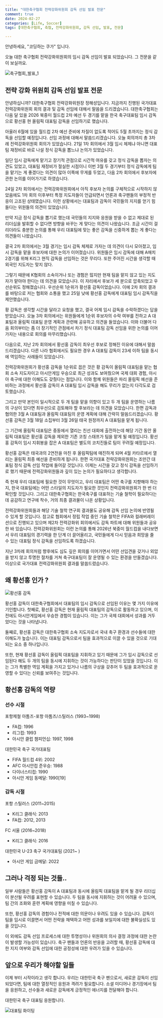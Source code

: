 ```yaml
---
title: "대한축구협회 전략강화위원회 감독 선임 발표 전문"
comment: true
date: 2024-02-27
categories: [Life, Soccer]
tags: [대한축구협회, 축협, 전략강화위원회, 감독 선임, 발표, 전문]

---
```



안녕하세요, "코딩하는 쿠가" 입니다. 

오늘 대한 축구협회 전략강화위원회의 임시 감독 선임이 발표 되었습니다.
그 전문을 같이 보실까요.

![축구협회_발표_1](/assets/202402/축구협회_발표_1.PNG)

## 전략 강화 위원회 감독 선임 발표 전문
안녕하십니까? 대한축구협회 전략강화위원장 정해성입니다. 지금까지 진행된 국가대표 전력강화위원회 회의 결과 및 감독 선임에 대해서 말씀을 드리겠습니다. 대한축구협회는 다음 달 있을 2026 북중미 월드컵 2차 예선 두 경기를 맡을 한국 축구대표팀 임시 감독으로 황선홍 현 올림픽 대표팀 감독을 선임하기로 했습니다.

아울러 6월에 있을 월드컵 2차 예선 준비에 차질이 없도록 적어도 5월 초까지는 정식 감독을 선임할 예정입니다. 선임 과정에 대해서 말씀드리겠습니다. 오늘 회의까지 총 3차례 전력강화위원회 회의가 있었습니다. 21일 1차 회의에서 3월 임시 체제냐 아니면 대표팀 재정비로 바로 나설 정식 감독을 뽑느냐 논의가 있었습니다.

일단 임시 감독에게 맡기고 장기적 관점으로 시간적 여유를 갖고 정식 감독을 뽑자는 의견도 있었고, 대표팀 재정비가 절실한 시점이니 이번 3월 두 경기부터 정식 감독에게 팀을 맡기는 게 좋겠다는 의견이 많아 이쪽에 무게를 두었고, 다음 2차 회의에서 후보자에 관한 논의를 이어가기로 하였습니다.

24일 2차 회의에서는 전력강화위원회에서 아직 후보자 논의를 구체적으로 시작하지 않았음에도 1차 회의 이후부터 특정 지도자들이 언급되면서 언론과 축구팬들의 부정적 반응이 고조된 상태였습니다. 이런 상황에서는 대표팀과 감독이 국민들의 지지를 얻기 힘들다는 위원들의 의견이 있었습니다.

만약 지금 정식 감독을 뽑기로 했는데 국민들의 지지와 응원을 받을 수 없고 제대로 된 리더십을 발휘할 수 없다면 방향을 바꾸는 게 맞다는 의견이 나왔습니다. 조금 시간이 걸리더라도 충분한 논의를 통해 우리 대표팀에 맞는 좋은 감독을 신중하게 뽑는 게 좋다는 의견들이 나왔습니다.

결국 2차 회의에서는 3월 경기는 임시 감독 체제로 가자는 데 의견이 다시 모아졌고, 임시 감독을 맡을 후보자에 대한 논의가 이어졌습니다. 위원들은 임시 감독에 대해 A매치 2경기를 위해 K리그 현직 감독을 선임하는 것은 무리다. 또한 주어진 시간을 생각할 때 외국인 지도자는 맞지 않다.

그렇기 때문에 K협회의 소속이거나 또는 경험은 많지만 현재 팀을 맡지 않고 있는 지도자가 맡아야 한다는 데 의견을 모았습니다. 이 자리에서 후보가 세 분으로 압축되었고 우선순위도 정해졌습니다. 우선순위 1순위가 황선홍 감독이었습니다. 이에 2차 회의 결과를 바탕으로 저는 협회와 소통을 했고 25일 낮에 황선홍 감독에게 대표팀 임시 감독직을 제안했습니다.

황 감독은 생각할 시간을 달라고 요청을 했고, 결국 어제 임시 감독을 수락하겠다는 답을 받았습니다. 오늘 3차 회의에서는 위원들에게 1순위 후보자의 수락 여부를 전하고 A 대표팀과 올림픽 대표팀 운영 계획과 관련해 공유하고 의견을 들었습니다. 이와 더불어 다음 회의부터는 좀 더 장기적인 관점에서 차기 정식 대표팀 감독 선임을 위한 논의를 이어가자는 내용으로 회의를 마무리했습니다.

다음으로, 지난 2차 회의에서 황선홍 감독이 최우선 후보로 정해진 이유에 대해서 말씀드리겠습니다. 다른 나라 협회에서도 필요한 경우 A 대표팀 감독이 23세 이하 팀을 동시에 역임하는 사례들이 있었습니다.

전력강화위원회가 황선홍 감독을 1순위로 꼽은 것은 황 감독이 올림픽 대표팀을 맡는 협회 소속 지도자이고 아시안게임 우승으로 최근 성과도 보여줬으며 국제 대회 경험, 아시아 축구에 대한 이해도도 갖췄다는 점입니다. 이와 함께 위원들은 파리 올림픽 예선을 준비하는 과정에서 황선홍 감독이 A 대표팀 임시 감독을 해도 무리가 없는지 다각도로 검토했습니다.

그리고 만약 본인이 일시적으로 두 개 팀을 맡을 의향이 있고 두 개 팀을 운영하는 나름의 구상이 있다면 최우선으로 검토해야 할 후보라는 데 의견을 모았습니다. 한편 감독과 협의한 3월 A 대표팀과 올림픽 대표팀의 운영 계획에 대해 간략히 말씀드리겠습니다. 황선홍 감독은 3월 18일 소집부터 3월 26일 태국 원정까지 A 대표팀을 맡게 됩니다.

그 기간에 올림픽 대표팀은 중동에서 열리는 친선 대회에 출전하는데 해당 기간 동안 올림픽 대표팀은 황선홍 감독을 제외한 기존 코칭 스태프가 팀을 맡게 될 예정입니다. 황선홍 감독이 임시 지휘봉을 잡은 A 대표팀은 별도의 코치진들로 팀이 꾸려질 예정입니다.

황선홍 감독은 태국과의 2연전을 마친 후 올림픽팀에 매진하게 되며 4월 카타르에서 열리는 올림픽 최종 예선을 준비하게 됩니다. 한편 국가대표 전략강화위원회는 조만간 대표팀 정식 감독 선임 작업에 들어갈 것입니다. 이제는 시간을 갖고 정식 감독을 선임하기로 했기 때문에 전력강화위원들과 깊이 있는 논의가 필요하다고 생각합니다.

즉 현재 우리 대표팀에 필요한 것이 무엇이고, 우리 대표팀은 어떤 축구를 지향해야 하는지, 한국 대표팀에는 어떤 스타일의 지도자가 필요한 것인지 전력강화위원회가 한 번 더 확인할 것입니다. 그리고 대한축구협회는 한국축구를 대표하는 기술 철학이 필요하다는 데 공감하고 연구에 착수, 거의 최종 결과물이 나온 상황입니다.

전력강화위원회들과 해당 기술 철학 연구회 결과물도 공유해 감독 선임 논의에 반영될 수 있게 할 것입니다. 참고로 협회에서 정립 작업 중인 기술 철학은 FIFA와 컬래버레이션으로 진행되고 있으며 제2차 전력강화위 회의에서도 감독 파트에 대해 위원들과 공유한 바 있습니다. 전력강화위원회는 이런 논의를 통해 2026년 북중미 월드컵을 내다보면서 우리 대표팀의 경기력을 한 단계 더 끌어올리고, 국민들에게 다시 믿음과 희망을 줄 수 있는 대표팀 정식 감독을 선임하도록 하겠습니다.

지난 3차례 회의처럼 향후에도 심도 깊은 회의를 이어가면서 어떤 선입견을 갖거나 외압을 받지 않고 투명한 절차를 거쳐 축구대표팀이 잘 운영될 수 있는 환경을 만들겠습니다. 이상으로 국가대표 전력강화위원회 결과를 말씀드렸습니다.


## 왜 황선홍 인가 ?

![황선홍 감독](/assets/202402/황선홍_1.PNG)

황선홍 감독이 대한축구협회에서 대표팀의 임시 감독으로 선임된 이유는 몇 가지 이유에 기인합니다. 첫째로, 황선홍 감독은 현재 올림픽 대표팀의 감독으로 활동하고 있으며, 이전에도 아시안게임에서 우승한 경험이 있습니다. 이는 그가 국제 대회에서 성과를 거두었다는 것을 나타냅니다.

둘째로, 황선홍 감독은 대한축구협회 소속 지도자로서 국내 축구 환경과 선수들에 대한 이해도가 높습니다. 이는 대표팀 감독으로서 팀을 효과적으로 이끌 수 있을 것으로 기대되는 요소 중 하나입니다.

또한, 현재 황선홍 감독이 올림픽 대표팀을 지휘하고 있기 때문에 그가 임시 감독으로 선임된다 해도 두 개의 팀을 동시에 지휘하는 것이 가능하다는 판단이 있었을 것입니다. 이는 그가 특별한 역임 계획을 가지고 있거나 나름의 구상을 갖추어 두 팀을 효과적으로 운영할 수 있다는 신뢰를 보여주는 것입니다.


## 황선홍 감독의 역량

### 선수 시절
포항제철 아톰즈-포항 아톰즈/스틸러스 (1993~1998)
- FA컵: 1996
- 리그컵: 1993
- 아시안 클럽 챔피언십: 1997, 1998

대한민국 축구 국가대표팀
- FIFA 월드컵 4위: 2002
- AFC 아시안컵 준우승: 1988
- 다이너스티컵: 1990
- 아시안 게임 동메달: 1990[19]


### 감독 시절
포항 스틸러스 (2011~2015)
- K리그 클래식: 2013
- FA컵: 2012, 2013

FC 서울 (2016~2018)
- K리그 클래식: 2016

대한민국 U-23 축구 국가대표팀 (2021~ )
- 아시안 게임 금메달: 2022



## 그러나 걱정 되는 것들..

일부 사람들은 황선홍 감독이 A 대표팀과 동시에 올림픽 대표팀을 맡게 될 경우 리더십이 분산될 우려를 표현할 수 있습니다. 두 팀을 동시에 지휘하는 것이 어려울 수 있으며, 팀 간의 조화와 훈련 계획에 영향을 미칠 수 있습니다.

또한, 황선홍 감독의 경험이나 전적에 대한 의문이나 우려도 있을 수 있습니다. 감독이 팀을 임시로 이끌면서 어떤 전략을 채택하고 어떤 성과를 보일지에 대한 불확실성도 있을 것입니다.

이 외에도 감독 선임 프로세스에 대한 투명성이나 위원회의 의사 결정 과정에 대한 논란이 발생할 가능성이 있습니다. 축구 팬들과 언론의 반응을 고려할 때, 황선홍 감독에 대한 지지 여부와 감독 선임에 대한 공정성에 대한 우려가 있을 수 있습니다.



## 앞으로 우리가 해야할 일들
이제 부터 시작이라고 생각 합니다.
우리는 대한민국 축구 팬으로서, 새로운 감독이 선임되었다면, 팀에 대한 열정적인 응원과 격려가 필요합니다. 
소셜 미디어나 경기장에서 팀을 응원하고, 선수들과 새로운 감독에게 긍정적인 에너지를 전달해야 합니다.


대한민국 축구 대표팀 응원합니다.

![대표팀 화이팅](/assets/202402/대표팀_화이팅.PNG)

